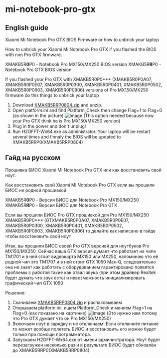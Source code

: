 # mi-notebook-pro-gtx

## English guide

Xiaomi Mi Notebook Pro GTX BIOS Firmware or how to unbrick your laptop

How to unbrick your Xiaomi Mi Notebook Pro GTX if you flashed the BIOS with non Pro GTX firmware.

XMAKB5R**0**P0 - Notebook Pro MX150/MX250 BIOS version
XMAKB5R**R**P0 - Notebook Pro GTX BIOS version

If you flashed your Pro GTX with XMAKB5R0P0*** (XMAKB5R0P0A07, XMAKB5R0P0E07, XMAKB5R0P0300, XMAKB5R0P0401, XMAKB5R0P0502, XMAKB5R0P0603, XMAKB5R0P0906) versions of Pro MX150/MX250 firmware do this things to unbrick your laptop

1. Download [XMAKB5RRP0804.zip](https://github.com/miloserdev/mi-notebook-pro-gtx/blob/main/XMAKB5RRP0804.zip) and unzip.
2. Open platform.ini and find Platform_Check then change Flag=1 to Flag=0 (as shown in the picture)
![image](https://user-images.githubusercontent.com/37951044/102706465-2868ee80-42a3-11eb-95ab-0bdf469f2632.png)
(This option needed because now your Pro GTX think he is Pro MX150/MX250 version)
3. Plug in the power and don't unplug!
4. Run H2OFFT-Wx64.exe as administrator.
Your laptop will be restart several times and finnaly the BIOS will be updated to XMAKB5RRP0(XMAKB5RRP0804)



## Гайд на русском

Прошивка БИОС Xiaomi Mi Notebook Pro GTX или как восстановить свой ноут.

Как восстановить свой Xiaomi Mi Notebook Pro GTX если вы прошили БИОС не родной прошивкой.

XMAKB5R**0**P0 - Версия БИОС для Notebook Pro MX150/MX250
XMAKB5R**R**P0 - Версия БИОС для Notebook Pro GTX

Если вы прошили БИОС Pro GTX прошивкой для Pro MX150/MX250 XMAKB5R0P0*** (GTXMAKB5R0P0A07, XMAKB5R0P0E07, XMAKB5R0P0300, XMAKB5R0P0401, XMAKB5R0P0502, XMAKB5R0P0603, XMAKB5R0P0906) то делайте как написано в гайде чтобы восстановить свой ноут

Итак, вы прошили БИОС своей Pro GTX версией для ноутбуков Pro MX150/MX250.
Сейчас ваша GTX версия думает что работает на чипе TM1701 и в ней стоит видеокарта MX150 или MX250, напоминаю что её родной чип это TM1707 и в ней стоит GTX 1050 Max-Q,
следовательно она не знает как работать с оборудованием гарантировано появятся проблемы с работой такие как отвал звука (при этом драйвер Realtek будет думать что звук есть) и невозможность инициализировать графический чип GTX 1050

Решение:
1. Скачиваем [XMAKB5RRP0804.zip](https://github.com/miloserdev/mi-notebook-pro-gtx/blob/main/XMAKB5RRP0804.zip) и распаковываем
2. Открываем platform.ini, ищем Platform_Check и меняем Flag=1 на Flag=0 (как показано на картинке)
![image](https://user-images.githubusercontent.com/37951044/102706465-2868ee80-42a3-11eb-95ab-0bdf469f2632.png)
(Это нужно нам потому что Pro GTX думает что он Pro MX150/MX250)
3. Включаем ноут в зарядку и не отключаем! Если отключите питание то может вообще полететь БИОС и восстановить его можно будет только при помощи программатора.
4. Запускаем H2OFFT-Wx64.exe от имени администратора.
Ноут будет перезагружен несколько раз и в результате БИОС будет обновлён до XMAKB5RRP0(XMAKB5RRP0804)

